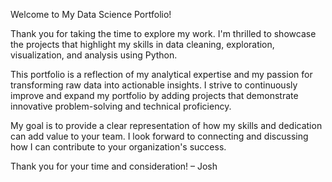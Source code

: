 Welcome to My Data Science Portfolio!

Thank you for taking the time to explore my work. I'm thrilled to showcase the projects that highlight my skills in data cleaning, exploration, visualization, and analysis using Python.

This portfolio is a reflection of my analytical expertise and my passion for transforming raw data into actionable insights. I strive to continuously improve and expand my portfolio by adding projects that demonstrate innovative problem-solving and technical proficiency.

My goal is to provide a clear representation of how my skills and dedication can add value to your team. I look forward to connecting and discussing how I can contribute to your organization's success.

Thank you for your time and consideration!
– Josh

